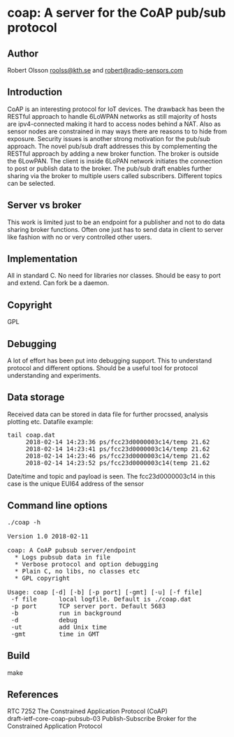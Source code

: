 coap: A server for the CoAP pub/sub protocol
============================================

Author
-------
Robert Olsson <roolss@kth.se> and <robert@radio-sensors.com>

Introduction
------------
CoAP is an interesting protocol for IoT devices. The drawback has
been the RESTful approach to handle 6LoWPAN networks as still 
majority of hosts are ipv4-connected making it hard to access
nodes behind a NAT. Also as sensor nodes are constrained in may
ways there are reasons to to hide from exposure. Security 
issues is another strong motivation for the pub/sub approach.
The novel pub/sub draft addresses this by complementing the RESTful
approach by adding a new broker function. The broker is outside the 
6LowPAN. The client is inside 6LoPAN network initiates the connection 
to post or publish data to the broker. The pub/sub draft enables further 
sharing via the broker to multiple users called subscribers. Different 
topics can be selected.

Server vs broker
----------------

This work is limited just to be an endpoint for a publisher and not to 
do data sharing broker functions. Often one just has to send data in 
client to server like fashion with no or very controlled other users. 

Implementation
--------------
All in standard C. No need for libraries nor classes. Should be easy 
to port and extend. Can fork be a daemon.
 
Copyright
---------
GPL

Debugging
---------
A lot of effort has been put into debugging support. This to understand 
protocol and different options. Should be a useful tool for protocol 
understanding and experiments.

Data storage
------------
Received data can be stored in data file for further procssed, analysis 
plotting etc. Datafile example:

<pre>
tail coap.dat 
     2018-02-14 14:23:36 ps/fcc23d0000003c14/temp 21.62
     2018-02-14 14:23:41 ps/fcc23d0000003c14/temp 21.62
     2018-02-14 14:23:46 ps/fcc23d0000003c14/temp 21.62
     2018-02-14 14:23:52 ps/fcc23d0000003c14(temp 21.62
</pre>

Date/time and topic and payload is seen. The fcc23d0000003c14
in this case is the unique EUI64 address of the sensor

Command line options
--------------------
<pre>
./coap -h 

Version 1.0 2018-02-11

coap: A CoAP pubsub server/endpoint
  * Logs pubsub data in file
  * Verbose protocol and option debugging
  * Plain C, no libs, no classes etc
  * GPL copyright

Usage: coap [-d] [-b] [-p port] [-gmt] [-u] [-f file]
 -f file      local logfile. Default is ./coap.dat
 -p port      TCP server port. Default 5683
 -b           run in background
 -d           debug
 -ut          add Unix time
 -gmt         time in GMT
</pre>


Build
-----
make 


References
----------
RTC 7252  The Constrained Application Protocol (CoAP)  
draft-ietf-core-coap-pubsub-03 Publish-Subscribe Broker for the Constrained Application Protocol   